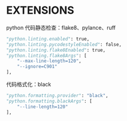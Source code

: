# EXTENSIONS
python
代码静态检查：flake8、pylance、ruff
```python
"python.linting.enabled": true,
"python.linting.pycodestyleEnabled": false,
"python.linting.flake8Enabled": true,
"python.linting.flake8Args": [
    "--max-line-length=120",
    "--ignore=C901"
],
```
代码格式化：black
```python
"python.formatting.provider": "black",
"python.formatting.blackArgs": [
    "--line-length=120"
],
```
